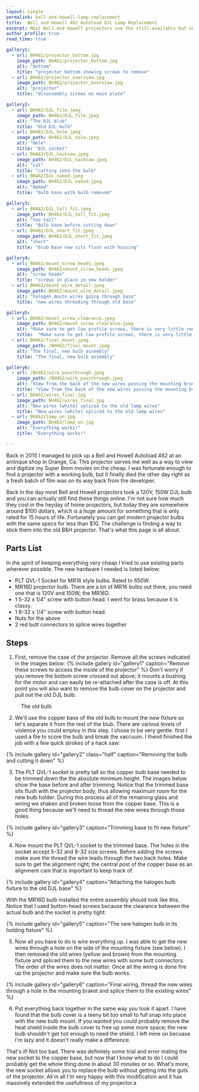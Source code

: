 ```yaml
---
layout: single
permalink: bell-and-howell-lamp-replacement
title:  Bell and Howell 462 Autoload DJL Lamp Replacement
excerpt: Most Bell and Howell projectors use the still-available but very expensive DJL bulbs. Here I show you how I modified my projector to use cheap halogen lamps.
author_profile: true
read_time: true

gallery1:
  - url: BH462/projector_bottom.jpg
    image_path: BH462/projector_bottom.jpg      
    alt: "bottom"
    title: "projector bottom showing screws to remove"
  - url: BH462/projector_overview.jpg
    image_path: BH462/projector_overview.jpg
    alt: "projector"
    title: "disassembly screws on main plate"

gallery2:
  - url: BH462/DJL_file.jpeg
    image_path: BH462/DJL_file.jpeg
    alt: "The DJL blub"
    title: "Old DJL bulb"
  - url: BH462/DJL_hole.jpeg
    image_path: BH462/DJL_hole.jpeg
    alt: "Hole"
    title: "DJL socket"
  - url: BH462/DJL_hacksaw.jpeg
    image_path: BH462/DJL_hacksaw.jpeg
    alt: "cut"
    title: "cutting into the bulb"
  - url: BH462/DJL_naked.jpeg
    image_path: BH462/DJL_naked.jpeg
    alt: "Naked"
    title: "bulb base with bulb removed"

gallery3:
  - url: BH462/DJL_tall_fit.jpeg
    image_path: BH462/DJL_tall_fit.jpeg
    alt: "too tall"
    title: "Bulb base before cutting down"
  - url: BH462/DJL_short_fit.jpeg
    image_path: BH462/DJL_short_fit.jpeg
    alt: "short"
    title: "blub base now sits flush with housing"

gallery4:
  - url: BH462/mount_screw_heads.jpeg
    image_path: BH462/mount_screw_heads.jpeg
    alt: "screw heads"
    title: "screws in place in new holder"
  - url: BH462/mount_wire_detail.jpeg
    image_path: BH462/mount_wire_detail.jpeg
    alt: "halogen moutn wires going through base"
    title: "new wires threading through old base"

gallery5:
  - url: BH462/mount_screw_clearance.jpeg
    image_path: BH462/mount_screw_clearance.jpeg
    alt: "Make sure to get low profile screws, there is very little room here"
    title:  "Make sure to get low profile screws, there is very little room here"
  - url: BH462/final_mount.jpeg
    image_path: /BH462/final_mount.jpeg
    alt: "The final, new bulb assembly"
    title: "The final, new bulb assembly"

gallery6:
  - url: /BH462/wire_passthrough.jpeg
    image_path: /BH462/wire_passthrough.jpeg
    alt: "View from the back of the new wires passing the mounting bracket"
    title: "View from the back of the new wires passing the mounting bracket"
  - url: BH462/wires_final.jpg
    image_path: BH462/wires_final.jpg
    alt: "New wires (white) spliced to the old lamp wires"
    title: "New wires (white) spliced to the old lamp wires"
  - url: BH462/lamp_on.jpg
    image_path: BH462/lamp_on.jpg
    alt: "Everything works!"
    title: "Everything works!"

---
```


Back in 2015 I managed to pick up a Bell and Howell Autoload 462 at an
antinque shop in Orange, Ca. This projector serves me well as a way to
view and digitize my Super 8mm movies on the cheap. I was fortunate
enough to find a projector with a working bulb, but it finally died
the other day right as a fresh batch of film was on its way back from
the developer.

Back in the day most Bell and Howell projectors took a 120V, 150W DJL
bulb and you can actually still find these things online. I'm not sure
how much they cost in the heyday of home projectors, but today they
are somewhere around $100 dollars, which is a huge amount for
something that is only rated for 15 hours of life. Fortunately you can
get modern projector bulbs with the same specs for less than $10. The
challenge is finding a way to stick them into the old B&H
projector. That's what this page is all about.

## Parts List

In the spirit of keeping everything very cheap I tried to use existing
parts wherever possible. The new hardware I needed is listed below:

* PLT QVL-1 Socket for MR16 style bulbs. Rated to 650W.
* MR16D projector bulb. There are a lot of MR16 bulbs out there, you need one that is 120V and 150W; the MR16D.
* 1 5-32 x 1/4" screw with button head. I went for brass because it is classy.
* 1 8-32 x 1/4" screw with button head.
* Nuts for the above
* 2 red butt connectors to splice wires together

## Steps

1. First, remove the case of the projector. Remove all the screws indicated in the images below:
 {% include gallery id="gallery1" caption="Remove these screws to access the inside of the projector" %}
 Don't worry if you remove the bottom screw crossed out above; it mounts a bushing for the motor and can easily be re-attached after the case is off. At this point you will also want to remove the bulb cover on the projector and pull out the old DJL bulb:
<figure class="align-center">
  <img src="{{ site.url }}{{ site.baseurl }}/images/BH462/DJL_overview.jpeg" alt="">
  <figcaption>The old bulb</figcaption>
</figure> 


2. We'll use the copper base of the old bulb to mount the new fixture so let's
separate it from the rest of the blub. There are various levels of violence
you could employ in this step. I chose to be very gentle: first I used a file to score the bulb and break the vaccuum. I thend finished the job with a few quick strokes of a hack saw:

{% include gallery id="gallery2" class="half" caption="Removing the bulb and cutting it down" %}


3. The PLT QVL-1 socket is pretty tall so the copper bulb base needed to be trimmed down the the absolute minimum height. The images below show the base before and after trimming. Notice that the trimmed base sits flush with the projector body, thus allowing maximum room for the new bulb holder. During this process all of the remaining glass and wiring we shaken and broken loose from the copper base. This is a good thing because we'll need to thread the new wires through those holes.

{% include gallery id="gallery3" caption="Trimming base to fit new fixture" %}

4. Now mount the PLT QVL-1 socket to the trimmed base. The holes in the socket accept 5-32 and 8-32 size screws. Before adding the screws make sure the thread the wire leads through the two back holes. Make sure to get the alignment right; the central post of the copper base as an alignment cam that is important to keep track of.

{% include gallery id="gallery4" caption="Attaching the halogen bulb fixture to the old DJL base" %}

With the MR16D bulb installed the entire assembly should look like this. Notice that I used button-head screws because the clearance  between the actual bulb and the socket is pretty tight:

{% include gallery id="gallery5" caption="The new halogen bulb in its holding fixture" %}

5. Now all you have to do is wire everything up. I was able to get the new wires through a hole on the side of the mounting fixture (see below). I then removed the old wires (yellow and brown) from the mounting fixture and spliced them to the new wires with some butt connectors. The order of the wires does not matter. Once all the wiring is done fire up the projector and make sure the bulb works.

{% include gallery id="gallery6" caption="Final wiring, thread the new wires through a hole in the mounting braket and splice them to the existing wires" %}

6. Put everything back together in the same way you took it apart. I have found that the bulb cover is a teeny bit too small to full snap into place with the new bulb mount. If you wanted you could probably remove the heat shield inside the bulb cover to free up some more space; the new bulb shouldn't get hot enough to need the shield. I left mine on becuase I'm lazy and it doesn't really make a difference.

That's it! Not too bad. There was definitely some trial and error mating the new socket to the copper base, but now that I know what to do I could probably get the whole thing done in about 30 minutes or so. What's more, the new socket allows you to replace the bulb without getting into the guts of the projector. All in all I'm very happy with this modification and it has massively extended the usefullness of my projector.a